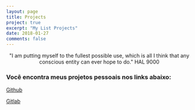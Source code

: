 ```yaml
---
layout: page
title: Projects
project: true
excerpt: "My List Projects"
date: 2018-01-27
comments: false
---
```


<center>"I am putting myself to the fullest possible use, which is all I think that any conscious entity can ever hope to do." HAL 9000</center>

### Você encontra meus projetos pessoais nos links abaixo:

[Github](https://github.com/atmosmaciel)

[Gitlab](https://gitlab.com/atmosmaciel)
